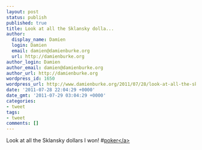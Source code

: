 ```yaml
---
layout: post
status: publish
published: true
title: Look at all the Sklansky dolla...
author:
  display_name: Damien
  login: Damien
  email: damien@damienburke.org
  url: http://damienburke.org
author_login: Damien
author_email: damien@damienburke.org
author_url: http://damienburke.org
wordpress_id: 1650
wordpress_url: http://www.damienburke.org/2011/07/28/look-at-all-the-sklansky-dolla/
date: '2011-07-28 22:04:29 +0000'
date_gmt: '2011-07-29 03:04:29 +0000'
categories:
- tweet
tags:
- tweet
comments: []
---
```

<p>Look at all the Sklansky dollars I won! #<a href="http:&#47;&#47;search.twitter.com&#47;search?q=%23poker" class="aktt_hashtag">poker<&#47;a></p>
